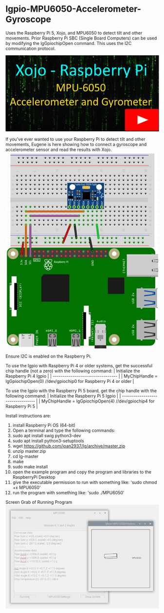 # lgpio-MPU6050-Accelerometer-Gyroscope
Uses the Raspberry Pi 5, Xojo, and MPU6050 to detect tilt and other movements. Prior Raspberry Pi SBC (Single Board Computers) can be used by modifying the lgGpiochipOpen command. This uses the I2C communication protocol.

[![MPU6050 Xojo Teaser Video](https://github.com/eugenedakin/lgpio-MPU6050-Accelerometer-Gyroscope/blob/main/PIMPU6050-300x300.png)](https://www.youtube.com/watch?v=gNzrLWRh18Q "MPU6050 Xojo Teaser")


If you've ever wanted to use your Raspberry Pi to detect tilt and other movements, Eugene is here showing how to connect a gyroscope and accelerometer sensor and read the results with Xojo. 
![](https://github.com/eugenedakin/lgpio-MPU6050-Accelerometer-Gyroscope/blob/main/Fritzing.png)

Ensure I2C is enabled on the Raspberry Pi. 

To use the lgpio with Raspberry Pi 4 or older systems, get the successful chip handle (not a zero) with the following command:
| Initialize the Raspberry Pi 4 lgpio |
| --------------------------------- |
| MyChipHandle = lgGpiochipOpen(0) //dev/gpiochip0 for Raspberry Pi 4 or older |

To use the lgpio with the Raspberry Pi 5 board, get the chip handle with the following command:
| Initialize the Raspberry Pi 5 lgpio |
| --------------------------------- |
| MyChipHandle = lgGpiochipOpen(4) //dev/gpiochip4 for Raspberry Pi 5 |

Install instructions are:

1. install Raspberry Pi OS (64-bit)
2. Open a terminal and type the following commands:
3. sudo apt install swig python3-dev
4. sudo apt install python3-setuptools
5. wget https://github.com/joan2937/lg/archive/master.zip
6. unzip master.zip
7. cd lg-master
8. make
9. sudo make install
10. open the example program and copy the program and libraries to the RaspberryPi Desktop
11. give the executable permission to run with something like: 'sudo chmod +x MPU6050'
12. run the program with something like: 'sudo ./MPU6050'

Screen Grab of Running Program
![](https://github.com/eugenedakin/lgpio-MPU6050-Accelerometer-Gyroscope/blob/main/ScreenGrab-2.png)
